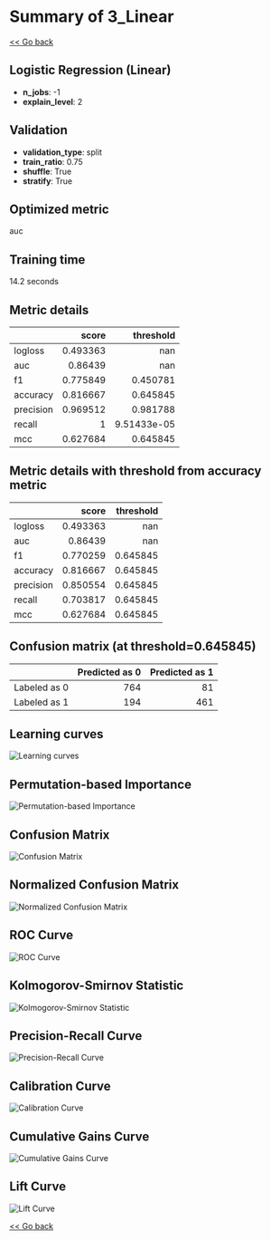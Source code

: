 # Summary of 3_Linear

[<< Go back](../README.md)

## Logistic Regression (Linear)

- **n_jobs**: -1
- **explain_level**: 2

## Validation

- **validation_type**: split
- **train_ratio**: 0.75
- **shuffle**: True
- **stratify**: True

## Optimized metric

auc

## Training time

14.2 seconds

## Metric details

|           |    score |     threshold |
|:----------|---------:|--------------:|
| logloss   | 0.493363 | nan           |
| auc       | 0.86439  | nan           |
| f1        | 0.775849 |   0.450781    |
| accuracy  | 0.816667 |   0.645845    |
| precision | 0.969512 |   0.981788    |
| recall    | 1        |   9.51433e-05 |
| mcc       | 0.627684 |   0.645845    |

## Metric details with threshold from accuracy metric

|           |    score |   threshold |
|:----------|---------:|------------:|
| logloss   | 0.493363 |  nan        |
| auc       | 0.86439  |  nan        |
| f1        | 0.770259 |    0.645845 |
| accuracy  | 0.816667 |    0.645845 |
| precision | 0.850554 |    0.645845 |
| recall    | 0.703817 |    0.645845 |
| mcc       | 0.627684 |    0.645845 |

## Confusion matrix (at threshold=0.645845)

|              |   Predicted as 0 |   Predicted as 1 |
|:-------------|-----------------:|-----------------:|
| Labeled as 0 |              764 |               81 |
| Labeled as 1 |              194 |              461 |

## Learning curves

![Learning curves](learning_curves.png)

## Permutation-based Importance

![Permutation-based Importance](permutation_importance.png)

## Confusion Matrix

![Confusion Matrix](confusion_matrix.png)

## Normalized Confusion Matrix

![Normalized Confusion Matrix](confusion_matrix_normalized.png)

## ROC Curve

![ROC Curve](roc_curve.png)

## Kolmogorov-Smirnov Statistic

![Kolmogorov-Smirnov Statistic](ks_statistic.png)

## Precision-Recall Curve

![Precision-Recall Curve](precision_recall_curve.png)

## Calibration Curve

![Calibration Curve](calibration_curve_curve.png)

## Cumulative Gains Curve

![Cumulative Gains Curve](cumulative_gains_curve.png)

## Lift Curve

![Lift Curve](lift_curve.png)

[<< Go back](../README.md)
